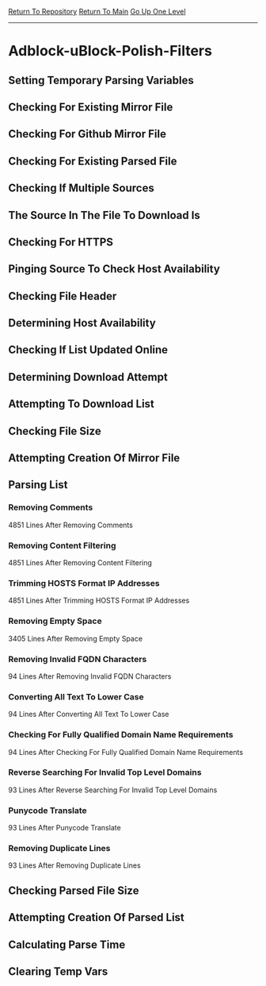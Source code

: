 [Return To Repository](https://github.com/deathbybandaid/piholeparser/)
[Return To Main](https://github.com/deathbybandaid/piholeparser/blob/master/RecentRunLogs/Mainlog.md)
[Go Up One Level](https://github.com/deathbybandaid/piholeparser/blob/master/RecentRunLogs/TopLevelScripts/30-Processing-External-Blacklists.md)
____________________________________
# Adblock-uBlock-Polish-Filters
## Setting Temporary Parsing Variables
## Checking For Existing Mirror File
## Checking For Github Mirror File
## Checking For Existing Parsed File
## Checking If Multiple Sources
## The Source In The File To Download Is
## Checking For HTTPS
## Pinging Source To Check Host Availability
## Checking File Header
## Determining Host Availability
## Checking If List Updated Online
## Determining Download Attempt
## Attempting To Download List
## Checking File Size
## Attempting Creation Of Mirror File
## Parsing List
### Removing Comments
4851 Lines After Removing Comments
### Removing Content Filtering
4851 Lines After Removing Content Filtering
### Trimming HOSTS Format IP Addresses
4851 Lines After Trimming HOSTS Format IP Addresses
### Removing Empty Space
3405 Lines After Removing Empty Space
### Removing Invalid FQDN Characters
94 Lines After Removing Invalid FQDN Characters
### Converting All Text To Lower Case
94 Lines After Converting All Text To Lower Case
### Checking For Fully Qualified Domain Name Requirements
94 Lines After Checking For Fully Qualified Domain Name Requirements
### Reverse Searching For Invalid Top Level Domains
93 Lines After Reverse Searching For Invalid Top Level Domains
### Punycode Translate
93 Lines After Punycode Translate
### Removing Duplicate Lines
93 Lines After Removing Duplicate Lines
## Checking Parsed File Size
## Attempting Creation Of Parsed List
## Calculating Parse Time
## Clearing Temp Vars

